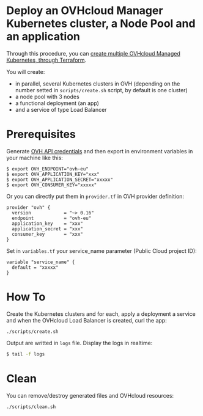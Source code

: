 # Deploy an OVHcloud Manager Kubernetes cluster, a Node Pool and an application

Through this procedure, you can [create multiple OVHcloud Managed Kubernetes, through Terraform](https://docs.ovh.com/gb/en/kubernetes/creating-a-cluster-through-terraform/).

You will create:

* in parallel, several Kubernetes clusters in OVH (depending on the number setted in `scripts/create.sh` script, by default is one cluster)
* a node pool with 3 nodes
* a functional deployment (an app)
* and a service of type Load Balancer

# Prerequisites

Generate [OVH API credentials](https://api.ovh.com/createToken/?GET=/*&POST=/*&PUT=/*&DELETE=/*) and then export in environment variables in your machine like this:

```
$ export OVH_ENDPOINT="ovh-eu"
$ export OVH_APPLICATION_KEY="xxx"
$ export OVH_APPLICATION_SECRET="xxxxx"
$ export OVH_CONSUMER_KEY="xxxxx"
```

Or you can directly put them in `provider.tf` in OVH provider definition:

```
provider "ovh" {
  version            = "~> 0.16"
  endpoint           = "ovh-eu"
  application_key    = "xxx"
  application_secret = "xxx"
  consumer_key       = "xxx"
}
```

Set in `variables.tf` your service_name parameter (Public Cloud project ID):

```
variable "service_name" {
  default = "xxxxx"
}
```

# How To

Create the Kubernetes clusters and for each, apply a deployment a service and when the OVHcloud Load Balancer is created, curl the app:

```
./scripts/create.sh
```

Output are writted in `logs` file.
Display the logs in realtime:

```sh
$ tail -f logs
```

# Clean

You can remove/destroy generated files and OVHcloud resources:

```
./scripts/clean.sh
```
